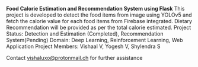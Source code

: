 **Food Calorie Estimation and Recommendation System using Flask**
This project is developed to detect the food items from image using YOLOv5 and fetch the calorie value for each food items from Firebase integrated. Dietary Recommendation will be provided as per the total calorie estimated.
Project Status: Detection and Estimation (Completed), Recommendation System(Pending)
Domain: Deep Learning, Reinforcement Learning, Web Application
Project Members: Vishaal V, Yogesh V, Shylendra S

Contact vishaluxo@protonmail.ch for further assistance

